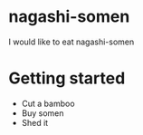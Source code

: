 # nagashi-somen
I would like to eat nagashi-somen

# Getting started
+ Cut a bamboo
+ Buy somen
+ Shed it
